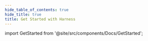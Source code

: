 ```yaml
---
hide_table_of_contents: true
hide_title: true
title: Get Started with Harness
---
```


<!-- # Get started -->

<!-- Custom component -->

import GetStarted from '@site/src/components/Docs/GetStarted';

<GetStarted />